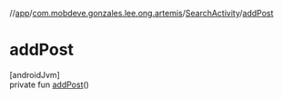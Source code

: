 //[app](../../../index.md)/[com.mobdeve.gonzales.lee.ong.artemis](../index.md)/[SearchActivity](index.md)/[addPost](add-post.md)

# addPost

[androidJvm]\
private fun [addPost](add-post.md)()
